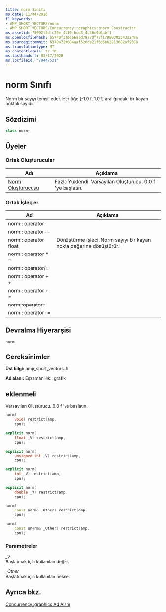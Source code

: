 ```yaml
---
title: norm Sınıfı
ms.date: 11/04/2016
f1_keywords:
- AMP_SHORT_VECTORS/norm
- AMP_SHORT_VECTORS/Concurrency::graphics::norm Constructor
ms.assetid: 73002f3d-c25e-4119-bcd3-4c46c9b6abf1
ms.openlocfilehash: b5740f33dea6aad79770f77f179803023432248a
ms.sourcegitcommit: 63784729604aaf526de21f6c6b62813882af930a
ms.translationtype: MT
ms.contentlocale: tr-TR
ms.lasthandoff: 03/17/2020
ms.locfileid: "79447531"
---
```

# <a name="norm-class"></a>norm Sınıfı

Norm bir sayıyı temsil eder. Her öğe [-1.0 f, 1.0 f] aralığındaki bir kayan noktalı sayıdır.

## <a name="syntax"></a>Sözdizimi

```cpp
class norm;
```

## <a name="members"></a>Üyeler

### <a name="public-constructors"></a>Ortak Oluşturucular

|Adı|Açıklama|
|----------|-----------------|
|[Norm Oluşturucusu](#ctor)|Fazla Yüklendi. Varsayılan Oluşturucu. 0\.0 f 'ye başlatın.|

### <a name="public-operators"></a>Ortak İşleçler

|Adı|Açıklama|
|----------|-----------------|
|norm:: operator-||
|norm:: operator--||
|norm:: operator float|Dönüştürme işleci. Norm sayıyı bir kayan nokta değerine dönüştürür.|
|norm:: operator * =||
|norm:: operator/=||
|norm:: operator + +||
|norm:: operator + =||
|norm::operator=||
|norm:: operator-=||

## <a name="inheritance-hierarchy"></a>Devralma Hiyerarşisi

`norm`

## <a name="requirements"></a>Gereksinimler

**Üst bilgi:** amp_short_vectors. h

**Ad alanı:** Eşzamanlılık:: grafik

## <a name="ctor"></a>eklenmeli

Varsayılan Oluşturucu. 0\.0 f 'ye başlatın.

```cpp
norm(
    void) restrict(amp,
    cpu);

explicit norm(
    float _V) restrict(amp,
    cpu);

explicit norm(
    unsigned int _V) restrict(amp,
    cpu);

explicit norm(
    int _V) restrict(amp,
    cpu);

explicit norm(
    double _V) restrict(amp,
    cpu);

norm(
    const norm& _Other) restrict(amp,
    cpu);

norm(
    const unorm& _Other) restrict(amp,
    cpu);
```

### <a name="parameters"></a>Parametreler

*_V*<br/>
Başlatmak için kullanılan değer.

*_Other*<br/>
Başlatmak için kullanılan nesne.

## <a name="see-also"></a>Ayrıca bkz.

[Concurrency::graphics Ad Alanı](concurrency-graphics-namespace.md)
